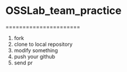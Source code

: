 # OSSLab_team_practice

======================

1. fork
2. clone to local repository
3. modify something
4. push your github
5. send pr
